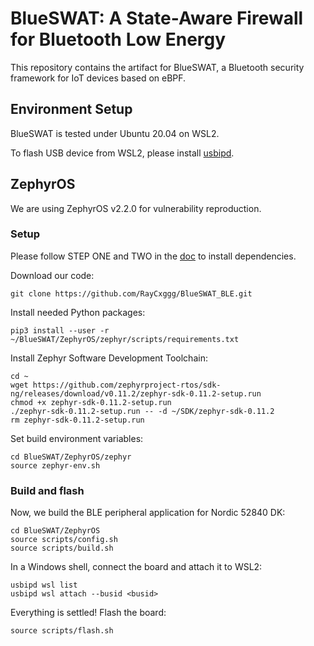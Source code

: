 # BlueSWAT: A State-Aware Firewall for Bluetooth Low Energy

This repository contains the artifact for BlueSWAT, a Bluetooth security framework for IoT devices based on eBPF.

## Environment Setup

BlueSWAT is tested under Ubuntu 20.04 on WSL2. 

To flash USB device from WSL2, please install [usbipd](https://learn.microsoft.com/en-us/windows/wsl/connect-usb).

## ZephyrOS

We are using ZephyrOS v2.2.0 for vulnerability reproduction.

### Setup

Please follow STEP ONE and TWO in the [doc](https://docs.zephyrproject.org/2.2.0/getting_started/index.html) to install dependencies.

Download our code:
```
git clone https://github.com/RayCxggg/BlueSWAT_BLE.git
```

Install needed Python packages:
```
pip3 install --user -r ~/BlueSWAT/ZephyrOS/zephyr/scripts/requirements.txt
```

Install Zephyr Software Development Toolchain:
```
cd ~
wget https://github.com/zephyrproject-rtos/sdk-ng/releases/download/v0.11.2/zephyr-sdk-0.11.2-setup.run
chmod +x zephyr-sdk-0.11.2-setup.run
./zephyr-sdk-0.11.2-setup.run -- -d ~/SDK/zephyr-sdk-0.11.2
rm zephyr-sdk-0.11.2-setup.run
```

Set build environment variables:
```
cd BlueSWAT/ZephyrOS/zephyr
source zephyr-env.sh
```

### Build and flash

Now, we build the BLE peripheral application for Nordic 52840 DK:
```
cd BlueSWAT/ZephyrOS
source scripts/config.sh
source scripts/build.sh
```

In a Windows shell, connect the board and attach it to WSL2:
```
usbipd wsl list 
usbipd wsl attach --busid <busid> 
```

Everything is settled! Flash the board:
```
source scripts/flash.sh
```

